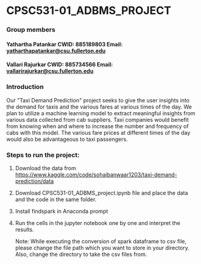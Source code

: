 # CPSC531-01_ADBMS_PROJECT

### Group members
#### Yathartha Patankar CWID: 885189803 Email: yatharthapatankar@csu.fullerton.edu
#### Vallari Rajurkar CWID: 885734566 Email: vallarirajurkar@csu.fullerton.edu

### Introduction

Our "Taxi Demand Prediction" project seeks to give the user insights into the demand for taxis and the various fares at various times of the day. We plan to utilize a machine learning model to extract meaningful insights from various data collected from cab suppliers. Taxi companies would benefit from knowing when and where to increase the number and frequency of cabs with this model. The various fare prices at different times of the day would also be advantageous to taxi passengers.

### Steps to run the project:

1. Download the data from https://www.kaggle.com/code/sohaibanwaar1203/taxi-demand-prediction/data
2. Download CPSC531-01_ADBMS_project.ipynb file and place the data and the code in the same folder.
3. Install findspark in Anaconda prompt
4. Run the cells in the jupyter notebook one by one and interpret the results.
   
   Note: While executing the conversion of spark dataframe to csv file, please change the file path which you want to store in your directory. Also, change the  directory to take  the  csv  files from.
